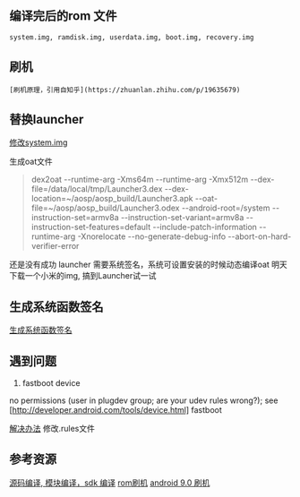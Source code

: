 ## 编译完后的rom 文件

    system.img, ramdisk.img, userdata.img, boot.img, recovery.img

## 刷机

    [刷机原理，引用自知乎](https://zhuanlan.zhihu.com/p/19635679)

## 替换launcher

[修改system.img](https://www.cnblogs.com/l2rf/p/4229157.html)

生成oat文件 

> dex2oat --runtime-arg -Xms64m --runtime-arg -Xmx512m --dex-file=/data/local/tmp/Launcher3.dex --dex-location=~/aosp/aosp_build/Launcher3.apk --oat-file=~/aosp/aosp_build/Launcher3.odex --android-root=/system --instruction-set=armv8a --instruction-set-variant=armv8a --instruction-set-features=default --include-patch-information --runtime-arg -Xnorelocate --no-generate-debug-info --abort-on-hard-verifier-error

还是没有成功
    launcher 需要系统签名，系统可设置安装的时候动态编译oat
    明天下载一个小米的img, 搞到Launcher试一试

## 生成系统函数签名

[生成系统函数签名](https://www.jianshu.com/p/63d699cffa1a)

## 遇到问题
1. fastboot device

no permissions (user in plugdev group; are your udev rules wrong?); see [http://developer.android.com/tools/device.html]	fastboot

[解决办法](https://cxuef.github.io/android/Nexus-5X-%E5%88%B7%E5%85%A5Android-N-Preview%E5%8A%A8%E6%89%8B%E5%AE%9E%E8%B7%B5/)
修改.rules文件
 
## 参考资源

[源码编译, 模块编译，sdk 编译](https://www.jianshu.com/p/9605f895d153)
[rom刷机](https://www.jianshu.com/p/afc3f1e3515b)
[android 9.0 刷机](https://www.intellectsoft.net/blog/build-and-run-android-from-aosp-source-code-to-a-nexus-7/)

